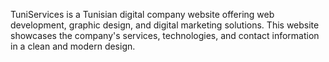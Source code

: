 TuniServices is a Tunisian digital company website offering web development, graphic design, and digital marketing solutions. This website showcases the company's services, technologies, and contact information in a clean and modern design.
